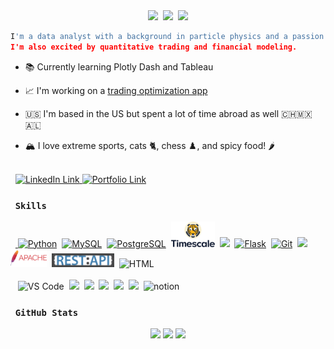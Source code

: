 <div align="center">
<img src="https://user-images.githubusercontent.com/18350557/176309783-0785949b-9127-417c-8b55-ab5a4333674e.gif" width=50>&nbsp;
<img src="https://readme-typing-svg.herokuapp.com?font=Fira+Code&weight=200&size=24&duration=4000&pause=1500&multiline=true&width=628&lines=Hello+World!+%7C++Welcome+to+my+GitHub+profile">&nbsp;
<img src="https://media.giphy.com/media/du3J3cXyzhj75IOgvA/giphy.gif" width="50">
</div>

```python
I'm a data analyst with a background in particle physics and a passion for data and quantitative analysis. 
I'm also excited by quantitative trading and financial modeling.
```


* 📚 Currently learning Plotly Dash and Tableau

* 📈 I'm working on a [trading optimization app](https://backtest.fi)

* 🇺🇸 I'm based in the US but spent a lot of time abroad as well 🇨🇭🇲🇽 🇦🇱

* 🏔️ I love extreme sports, cats 🐈, chess ♟️, and spicy food! 🌶️

<div>
<br>&nbsp;
<a href="https://www.linkedin.com/in/mitchell-medeiros/">
<img src="https://img.shields.io/badge/LinkedIn-blue?style=for-the-badge&logo=linkedin&logoColor=white" alt="LinkedIn Link">
</a>
<a href="https://mitchm.net/">
<img src="https://img.shields.io/badge/Portfolio-dda703?style=for-the-badge&logo=About&logoColor=white" alt="Portfolio Link">
</a>
</div>

### &nbsp; `Skills`
<div align="left">
&nbsp;&nbsp;<a href="https://www.python.org/" target="_blank" rel="noreferrer"> 
<img src="https://raw.githubusercontent.com/danielcranney/readme-generator/main/public/icons/skills/python-colored.svg" width="44" alt="Python"></a>&nbsp;
<a href="https://www.mysql.com/" target="_blank" rel="noreferrer">
<img src="https://cdn.jsdelivr.net/gh/devicons/devicon/icons/mysql/mysql-original-wordmark.svg" width="54" alt="MySQL"></a>&nbsp;
<a href="https://www.postgresql.org/" target="_blank" rel="noreferrer">
<img src="https://raw.githubusercontent.com/danielcranney/readme-generator/main/public/icons/skills/postgresql-colored.svg" width="44" alt="PostgreSQL"></a>&nbsp;
<img src="https://github.com/MitchMedeiros/MitchMedeiros/blob/664b3df1516e08ff92baf0053972dd7e979bfb43/images/timescale.png" width="70">&nbsp;
<img src="https://cdn.jsdelivr.net/gh/devicons/devicon/icons/pandas/pandas-original-wordmark.svg" width="44">&nbsp;
<a href="https://flask.palletsprojects.com/en/2.0.x/" target="_blank" rel="noreferrer">
<img src="https://raw.githubusercontent.com/danielcranney/readme-generator/main/public/icons/skills/flask-colored.svg" width="44" alt="Flask"></a>&nbsp;
<a href="https://git-scm.com/" target="_blank" rel="noreferrer">
<img src="https://raw.githubusercontent.com/danielcranney/readme-generator/main/public/icons/skills/git-colored.svg" width="44" alt="Git"></a>&nbsp;
<img src="https://cdn.jsdelivr.net/gh/devicons/devicon/icons/docker/docker-plain.svg" width="44">&nbsp;
<img src="https://github.com/MitchMedeiros/MitchMedeiros/blob/664b3df1516e08ff92baf0053972dd7e979bfb43/images/apache.png" width="58">&nbsp;
<img src="https://github.com/MitchMedeiros/MitchMedeiros/blob/664b3df1516e08ff92baf0053972dd7e979bfb43/images/rest_api.png" width="100">&nbsp;
<img src="https://cdn.jsdelivr.net/gh/devicons/devicon/icons/html5/html5-original.svg" alt="HTML" width="40"/>&nbsp;
<br></br>
&nbsp;&nbsp;&nbsp;<img src="https://cdn.jsdelivr.net/gh/devicons/devicon/icons/vscode/vscode-original.svg" alt="VS Code" width="44"/>&nbsp;
<img src="https://cdn.jsdelivr.net/gh/devicons/devicon/icons/jupyter/jupyter-original-wordmark.svg" width="44">&nbsp;
<img src="https://cdn.jsdelivr.net/gh/devicons/devicon/icons/vim/vim-original.svg" width="44">&nbsp;
<img src="https://cdn.jsdelivr.net/gh/devicons/devicon/icons/linux/linux-original.svg" width="44">&nbsp;
<img src="https://cdn.jsdelivr.net/gh/devicons/devicon/icons/wordpress/wordpress-plain.svg" width="44">&nbsp;
<img src="https://cdn.jsdelivr.net/gh/devicons/devicon/icons/latex/latex-original.svg" width="44">&nbsp;
<img src="https://user-images.githubusercontent.com/79409258/226091987-3cdf9344-dcfa-4d4e-ad0d-d3ab37c3c4db.png" alt="notion" width="44"/>&nbsp;    
</div>

### &nbsp; `GitHub Stats`
<div align="center">
<img src="https://streak-stats.demolab.com?user=MitchMedeiros&theme=tokyonight-duo&hide_border=true&border_radius=40">
<img src="https://media1.giphy.com/media/FSzLVme5Y3n3LMOiqP/giphy.gif?cid=ecf05e47meru8m5ql11q0ilubiugolyu8cqrlqanbjnj5xh5&rid=giphy.gif&ct=g" width="175">
<img src="https://github-readme-activity-graph.cyclic.app/graph?username=MitchMedeiros&bg_color=a354eb80&color=ffffff&line=ffffff&point=ffffff&area=true&hide_border=true">
</div>
    
    
    
    
